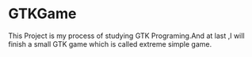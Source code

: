 # GTKGame
This Project is my process of studying GTK Programing.And at last ,I will finish a small GTK game which is called extreme simple game.
